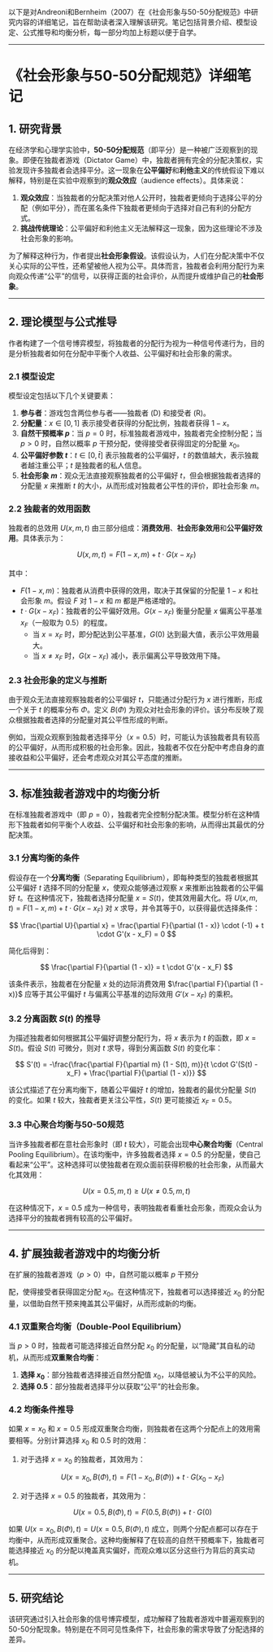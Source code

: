 以下是对Andreoni和Bernheim（2007）在《社会形象与50-50分配规范》中研究内容的详细笔记，旨在帮助读者深入理解该研究。笔记包括背景介绍、模型设定、公式推导和均衡分析，每一部分均加上标题以便于自学。

---

# 《社会形象与50-50分配规范》详细笔记

## 1. 研究背景

在经济学和心理学实验中，**50-50分配规范**（即平分）是一种被广泛观察到的现象。即便在独裁者游戏（Dictator Game）中，独裁者拥有完全的分配决策权，实验发现许多独裁者会选择平分。这一现象在**公平偏好**和**利他主义**的传统假设下难以解释，特别是在实验中观察到的**观众效应**（audience effects）。具体来说：

1. **观众效应**：当独裁者的分配决策对他人公开时，独裁者更倾向于选择公平的分配（例如平分），而在匿名条件下独裁者更倾向于选择对自己有利的分配方式。
2. **挑战传统理论**：公平偏好和利他主义无法解释这一现象，因为这些理论不涉及社会形象的影响。

为了解释这种行为，作者提出**社会形象假设**。该假设认为，人们在分配决策中不仅关心实际的公平性，还希望被他人视为公平。具体而言，独裁者会利用分配行为来向观众传递“公平”的信号，以获得正面的社会评价，从而提升或维护自己的**社会形象**。

---

## 2. 理论模型与公式推导

作者构建了一个信号博弈模型，将独裁者的分配行为视为一种信号传递行为，目的是分析独裁者如何在分配中平衡个人收益、公平偏好和社会形象的需求。

### 2.1 模型设定

模型设定包括以下几个关键要素：

1. **参与者**：游戏包含两位参与者——独裁者 (D) 和接受者 (R)。
2. **分配量**：$x \in [0, 1]$ 表示接受者获得的分配比例，独裁者获得 $1 - x$。
3. **自然干预概率 $p$**：当 $p = 0$ 时，标准独裁者游戏中，独裁者完全控制分配；当 $p > 0$ 时，自然以概率 $p$ 干预分配，使得接受者获得固定的分配量 $x_0$。
4. **公平偏好参数 $t$**：$t \in [0, \bar{t}]$ 表示独裁者的公平偏好，$t$ 的数值越大，表示独裁者越注重公平；$t$ 是独裁者的私人信息。
5. **社会形象 $m$**：观众无法直接观察独裁者的公平偏好 $t$，但会根据独裁者选择的分配量 $x$ 来推断 $t$ 的大小，从而形成对独裁者公平性的评价，即社会形象 $m$。

### 2.2 独裁者的效用函数

独裁者的总效用 $U(x, m, t)$ 由三部分组成：**消费效用**、**社会形象效用**和**公平偏好效用**。具体表示为：

$$
U(x, m, t) = F(1 - x, m) + t \cdot G(x - x_F)
$$

其中：
- $F(1 - x, m)$：独裁者从消费中获得的效用，取决于其保留的分配量 $1 - x$ 和社会形象 $m$。假设 $F$ 对 $1 - x$ 和 $m$ 都是严格递增的。
- $t \cdot G(x - x_F)$：独裁者的公平偏好效用。$G(x - x_F)$ 衡量分配量 $x$ 偏离公平基准 $x_F$（一般取为 $0.5$）的程度。
  - 当 $x = x_F$ 时，即分配达到公平基准，$G(0)$ 达到最大值，表示公平效用最大。
  - 当 $x \neq x_F$ 时，$G(x - x_F)$ 减小，表示偏离公平导致效用下降。

### 2.3 社会形象的定义与推断

由于观众无法直接观察独裁者的公平偏好 $t$，只能通过分配行为 $x$ 进行推断，形成一个关于 $t$ 的概率分布 $\Phi$。定义 $B(\Phi)$ 为观众对社会形象的评价。该分布反映了观众根据独裁者选择的分配量对其公平性形成的判断。

例如，当观众观察到独裁者选择平分（$x = 0.5$）时，可能认为该独裁者具有较高的公平偏好，从而形成积极的社会形象。因此，独裁者不仅在分配中考虑自身的直接收益和公平偏好，还会考虑观众对其公平态度的推断。

---

## 3. 标准独裁者游戏中的均衡分析

在标准独裁者游戏中（即 $p = 0$），独裁者完全控制分配决策。模型分析在这种情形下独裁者如何平衡个人收益、公平偏好和社会形象的影响，从而得出其最优的分配决策。

### 3.1 分离均衡的条件

假设存在一个**分离均衡**（Separating Equilibrium），即每种类型的独裁者根据其公平偏好 $t$ 选择不同的分配量 $x$，使观众能够通过观察 $x$ 来推断出独裁者的公平偏好 $t$。在这种情况下，独裁者选择分配量 $x = S(t)$，使其效用最大化。将 $U(x, m, t) = F(1 - x, m) + t \cdot G(x - x_F)$ 对 $x$ 求导，并令其等于0，以获得最优选择条件：

$$
\frac{\partial U}{\partial x} = \frac{\partial F}{\partial (1 - x)} \cdot (-1) + t \cdot G'(x - x_F) = 0
$$

简化后得到：

$$
\frac{\partial F}{\partial (1 - x)} = t \cdot G'(x - x_F)
$$

该条件表示，独裁者在分配量 $x$ 处的边际消费效用 $\frac{\partial F}{\partial (1 - x)}$ 应等于其公平偏好 $t$ 与偏离公平基准的边际效用 $G'(x - x_F)$ 的乘积。

### 3.2 分离函数 $S(t)$ 的推导

为描述独裁者如何根据其公平偏好调整分配行为，将 $x$ 表示为 $t$ 的函数，即 $x = S(t)$。假设 $S(t)$ 可微分，则对 $t$ 求导，得到分离函数 $S(t)$ 的变化率：

$$
S'(t) = -\frac{\frac{\partial F}{\partial m} (1 - S(t), m)}{t \cdot G'(S(t) - x_F) + \frac{\partial F}{\partial (1 - x)}}
$$

该公式描述了在分离均衡下，随着公平偏好 $t$ 的增加，独裁者的最优分配量 $S(t)$ 的变化。如果 $t$ 较大，独裁者更关注公平性，$S(t)$ 更可能接近 $x_F = 0.5$。

### 3.3 中心聚合均衡与50-50规范

当许多独裁者都在意社会形象时（即 $t$ 较大），可能会出现**中心聚合均衡**（Central Pooling Equilibrium）。在该均衡中，许多独裁者选择 $x = 0.5$ 的分配量，使自己看起来“公平”。这种选择可以使独裁者在观众面前获得积极的社会形象，从而最大化其效用：

$$
U(x = 0.5, m, t) \geq U(x \neq 0.5, m, t)
$$

在这种情况下，$x = 0.5$ 成为一种信号，表明独裁者看重社会形象，而观众会认为选择平分的独裁者拥有较高的公平偏好。

---

## 4. 扩展独裁者游戏中的均衡分析

在扩展的独裁者游戏（$p > 0$）中，自然可能以概率 $p$ 干预分

配，使得接受者获得固定分配 $x_0$。在这种情况下，独裁者可以选择接近 $x_0$ 的分配量，以借助自然干预来掩盖其公平偏好，从而形成新的均衡。

### 4.1 双重聚合均衡（Double-Pool Equilibrium）

当 $p > 0$ 时，独裁者可能选择接近自然分配 $x_0$ 的分配量，以“隐藏”其自私的动机，从而形成**双重聚合均衡**：

1. **选择 $x_0$**：部分独裁者选择接近自然分配值 $x_0$，以降低被认为不公平的风险。
2. **选择 $0.5$**：部分独裁者选择平分以获取“公平”的社会形象。

### 4.2 均衡条件推导

如果 $x = x_0$ 和 $x = 0.5$ 形成双重聚合均衡，则独裁者在这两个分配点上的效用需要相等。分别计算选择 $x_0$ 和 $0.5$ 时的效用：

1. 对于选择 $x = x_0$ 的独裁者，其效用为：

   $$
   U(x = x_0, B(\Phi), t) = F(1 - x_0, B(\Phi)) + t \cdot G(x_0 - x_F)
   $$

2. 对于选择 $x = 0.5$ 的独裁者，其效用为：

   $$
   U(x = 0.5, B(\Phi), t) = F(0.5, B(\Phi)) + t \cdot G(0)
   $$

如果 $U(x = x_0, B(\Phi), t) = U(x = 0.5, B(\Phi), t)$ 成立，则两个分配点都可以存在于均衡中，从而形成双重聚合。这种均衡解释了在较高的自然干预概率下，独裁者可能选择接近 $x_0$ 的分配以掩盖真实偏好，而观众难以区分这些行为背后的真实动机。

---

## 5. 研究结论

该研究通过引入社会形象的信号博弈模型，成功解释了独裁者游戏中普遍观察到的50-50分配现象。特别是在不同可见性条件下，社会形象的需求导致了分配选择的差异。